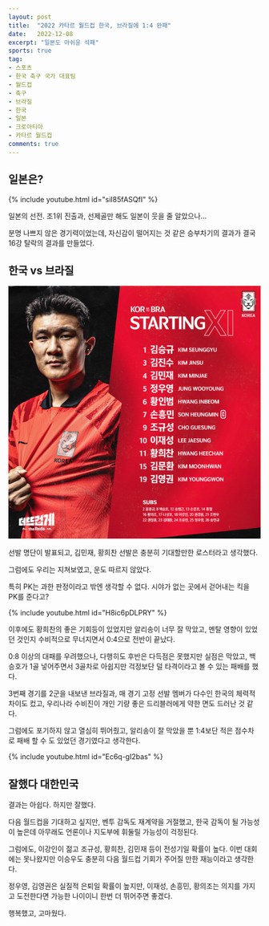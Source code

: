 ```yaml
---
layout: post
title:  "2022 카타르 월드컵 한국, 브라질에 1:4 완패"
date:   2022-12-08
excerpt: "일본도 아쉬운 석패"
sports: true
tag:
- 스포츠
- 한국 축구 국가 대표팀
- 월드컵
- 축구
- 브라질
- 한국
- 일본
- 크로아티아
- 카타르 월드컵
comments: true
---
```


## 일본은?

{% include youtube.html id="siI85fASQfI" %}

일본의 선전. 조1위 진출과, 선제골만 해도 일본이 웃을 줄 알았으나...

분명 나쁘지 않은 경기력이었는데, 자신감이 떨어지는 것 같은 승부차기의 결과가 결국 16강 탈락의 결과를 만들었다.

## 한국 vs 브라질

![브라질vs한국](../img/2022/worldcup/korea_vs_brasil.png)

선발 명단이 발표되고, 김민재, 황희찬 선발은 충분히 기대할만한 로스터라고 생각했다.

그럼에도 우리는 지쳐보였고, 운도 따르지 않았다.

특히 PK는 과한 판정이라고 밖엔 생각할 수 없다. 시야가 없는 곳에서 걷어내는 킥을 PK를 준다고?

{% include youtube.html id="H8ic6pDLPRY" %}

이후에도 황희찬의 좋은 기회등이 있었지만 알리송이 너무 잘 막았고, 멘탈 영향이 있었던 것인지 수비적으로 무너지면서 0:4으로 전반이 끝났다.

0:8 이상의 대패를 우려했으나, 다행히도 후반은 다득점은 못했지만 실점은 막았고, 백승호가 1골 넣어주면서 3골차로 아쉽지만 걱정보단 덜 타격이라고 볼 수 있는 패배를 했다.

3번째 경기를 2군을 내보낸 브라질과, 매 경기 고정 선발 멤버가 다수인 한국의 체력적 차이도 컸고, 우리나라 수비진이 개인 기량 좋은 드리블러에게 약한 면도 드러난 것 같다.

그럼에도 포기하지 않고 열심히 뛰어줬고, 알리송이 잘 막았을 뿐 1:4보단 적은 점수차로 패배 할 수 도 있었던 경기였다고 생각한다.

{% include youtube.html id="Ec6q-gI2bas" %}

## 잘했다 대한민국

결과는 아쉽다. 하지만 잘했다.

다음 월드컵을 기대하고 싶지만, 벤투 감독도 재계약을 거절했고, 한국 감독이 될 가능성이 높은데 아무래도 언론이나 지도부에 휘둘릴 가능성이 걱정된다.

그럼에도, 이강인이 젊고 조규성, 황희찬, 김민재 등이 전성기일 확률이 높다. 이번 대회에는 못나왔지만 이승우도 충분히 다음 월드컵 기회가 주어질 만한 재능이라고 생각한다.

정우영, 김영권은 실질적 은퇴일 확률이 높지만, 이재성, 손흥민, 황의조는 의지를 가지고 도전한다면 가능한 나이이니 한번 더 뛰어주면 좋겠다.

행복했고, 고마웠다.